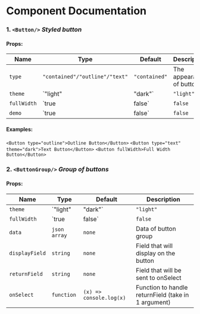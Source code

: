 Component Documentation
===========
### 1. `<Button/>`   *Styled button*
#### Props:
Name|Type|Default|Description
---|---|---|---
`type`|`"contained"/"outline"/"text"`|`"contained"`|The appearance of button
`theme`|`"light"|"dark"`|`"light"`|Theme color of button
`fullWidth`|`true|false`|`false`|Button will take the whole width if true, else it will be inline
`demo`|`true|false`|`false`|Only use for testing purpose, it will set the margin by 8px
#### Examples:
`<Button type="outline">Outline Button</Button>`
`<Button type="text" theme="dark">Text Button</Button>`
`<Button fullWidth>Full Width Button</Button>`
### 2. `<ButtonGroup/>` *Group of buttons*
#### Props:
Name|Type|Default|Description
---|---|---|---
`theme`|`"light"|"dark"`|`"light"`|Theme color of button
`fullWidth`|`true|false`|`false`|Button group will take the whole width if true, else it will be inline
`data`|`json array`|`none`|Data of button group
`displayField`|`string`|`none`|Field that will display on the button
`returnField`|`string`|`none`|Field that will be sent to onSelect
`onSelect`|`function`|`(x) => console.log(x)`|Function to handle returnField (take in 1 argument)
